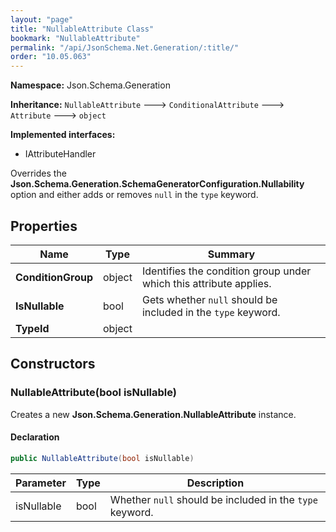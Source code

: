 ```yaml
---
layout: "page"
title: "NullableAttribute Class"
bookmark: "NullableAttribute"
permalink: "/api/JsonSchema.Net.Generation/:title/"
order: "10.05.063"
---
```

**Namespace:** Json.Schema.Generation

**Inheritance:**
`NullableAttribute`
 🡒 
`ConditionalAttribute`
 🡒 
`Attribute`
 🡒 
`object`

**Implemented interfaces:**

- IAttributeHandler

Overrides the **Json.Schema.Generation.SchemaGeneratorConfiguration.Nullability** option and either
adds or removes `null` in the `type` keyword.

## Properties

| Name | Type | Summary |
|---|---|---|
| **ConditionGroup** | object | Identifies the condition group under which this attribute applies. |
| **IsNullable** | bool | Gets whether `null` should be included in the `type` keyword. |
| **TypeId** | object |  |

## Constructors

### NullableAttribute(bool isNullable)

Creates a new **Json.Schema.Generation.NullableAttribute** instance.

#### Declaration

```c#
public NullableAttribute(bool isNullable)
```

| Parameter | Type | Description |
|---|---|---|
| isNullable | bool | Whether `null` should be included in the `type` keyword. |


